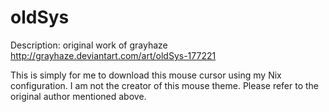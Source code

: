 # oldSys

Description:
original work of grayhaze \
http://grayhaze.deviantart.com/art/oldSys-177221

This is simply for me to download this mouse cursor using my Nix configuration. I am not the creator of this mouse theme. Please refer to the original author mentioned above.
